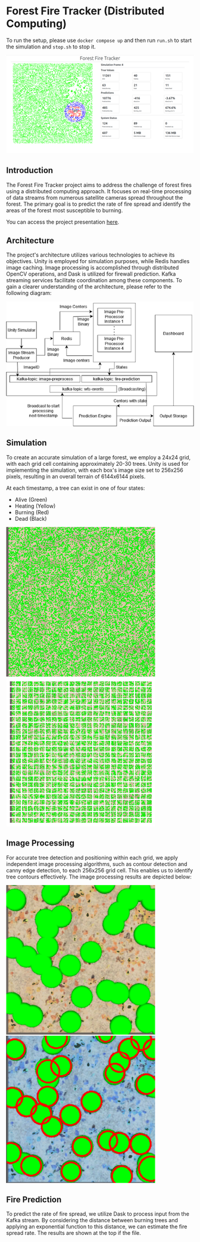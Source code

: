 # Forest Fire Tracker (Distributed Computing)
To run the setup, please use `docker compose up` and then run `run.sh` to start the simulation and `stop.sh` to stop it.

<!-- Add an image here -->
![Dashboard](assets/img/dashboard.png)

## Introduction
The Forest Fire Tracker project aims to address the challenge of forest fires using a distributed computing approach. It focuses on real-time processing of data streams from numerous satellite cameras spread throughout the forest. The primary goal is to predict the rate of fire spread and identify the areas of the forest most susceptible to burning.

You can access the project presentation [here](https://docs.google.com/presentation/d/1LLqI5QP5mKQEvh4doRRyyPoVaXjJIV1GimPWcVtWH0M/edit?usp=sharing).

## Architecture
The project's architecture utilizes various technologies to achieve its objectives. Unity is employed for simulation purposes, while Redis handles image caching. Image processing is accomplished through distributed OpenCV operations, and Dask is utilized for firewall prediction. Kafka streaming services facilitate coordination among these components. To gain a clearer understanding of the architecture, please refer to the following diagram:

![Architecture Diagram](assets/img/arch.png)

## Simulation
To create an accurate simulation of a large forest, we employ a 24x24 grid, with each grid cell containing approximately 20-30 trees. Unity is used for implementing the simulation, with each box's image size set to 256x256 pixels, resulting in an overall terrain of 6144x6144 pixels.

At each timestamp, a tree can exist in one of four states:
- Alive (Green)
- Heating (Yellow)
- Burning (Red)
- Dead (Black)

<!-- Display two images side by side -->
<p float="left">
  <img title="Simulation at a particular timestamp" alt="Simulation" src="assets/img/simulation.png" width="400" />
  <img title="Simulation split into grids at a particular timestamp" alt="Simulation split into grids" src="assets/img/split_simulation.png" width="400" />
</p>

## Image Processing
For accurate tree detection and positioning within each grid, we apply independent image processing algorithms, such as contour detection and canny edge detection, to each 256x256 grid cell. This enables us to identify tree contours effectively. The image processing results are depicted below:

<p float="left">
  <img title="Input Image" alt="Input images" src="assets/img/cv_input.png" width="400" />
  <img title="Output Image" alt="Output images" src="assets/img/cv_output.png" width="400" />
</p>

## Fire Prediction
To predict the rate of fire spread, we utilize Dask to process input from the Kafka stream. By considering the distance between burning trees and applying an exponential function to this distance, we can estimate the fire spread rate. The results are shown at the top if the file.
